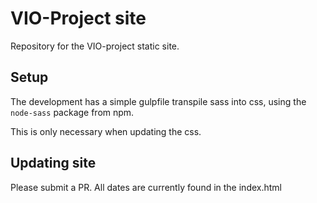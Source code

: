 # VIO-Project site

Repository for the VIO-project static site. 

## Setup 
The development has a simple gulpfile transpile sass into css, using the `node-sass` package from npm.

This is only necessary when updating the css.

## Updating site

Please submit a PR. All dates are currently found in the index.html
